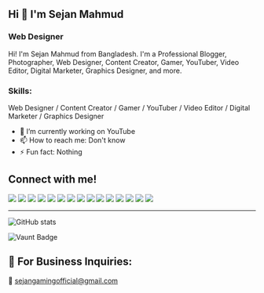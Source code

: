 ## Hi 👋 I'm Sejan Mahmud  
### Web Designer  

Hi! I'm Sejan Mahmud from Bangladesh. I'm a Professional Blogger, Photographer, Web Designer, Content Creator, Gamer, YouTuber, Video Editor, Digital Marketer, Graphics Designer, and more.  

### Skills:  
Web Designer / Content Creator / Gamer / YouTuber / Video Editor / Digital Marketer / Graphics Designer  

- 🔭 I’m currently working on YouTube  
- 📫 How to reach me: Don't know  
- ⚡ Fun fact: Nothing  

## Connect with me!  

<p align="left">
  <a href="https://github.com/Sejanmahmudofficial"><img src="https://img.shields.io/badge/GitHub-181717?style=for-the-badge&logo=github&logoColor=white"></a>
  <a href="https://www.linkedin.com/in/sejanmahmudofficial/"><img src="https://img.shields.io/badge/LinkedIn-0077B5?style=for-the-badge&logo=linkedin&logoColor=white"></a>
  <a href="https://www.facebook.com/SejanMahmudOfficial"><img src="https://img.shields.io/badge/Facebook-1877F2?style=for-the-badge&logo=facebook&logoColor=white"></a>
  <a href="https://www.instagram.com/sejan__mahmud/"><img src="https://img.shields.io/badge/Instagram-E4405F?style=for-the-badge&logo=instagram&logoColor=white"></a>
  <a href="https://twitter.com/Sejan__Mahmud"><img src="https://img.shields.io/badge/Twitter-1DA1F2?style=for-the-badge&logo=x&logoColor=white"></a>
  <a href="https://youtube.com/@sejan_gaming_official?si=JtscGk7KtbdYDylo"><img src="https://img.shields.io/badge/YouTube-FF0000?style=for-the-badge&logo=youtube&logoColor=white"></a>
  <a href="https://www.reddit.com/user/Sejan__Mahmud"><img src="https://img.shields.io/badge/Reddit-FF4500?style=for-the-badge&logo=reddit&logoColor=white"></a>
  <a href="http://t.me/Sejan_Mahmud"><img src="https://img.shields.io/badge/Telegram-2CA5E0?style=for-the-badge&logo=telegram&logoColor=white"></a>
  <a href="https://twitch.tv/sejanmahmud"><img src="https://img.shields.io/badge/Twitch-9146FF?style=for-the-badge&logo=twitch&logoColor=white"></a>
  <a href="https://Pinterest.com/Sejan_Mahmud"><img src="https://img.shields.io/badge/Pinterest-BD081C?style=for-the-badge&logo=pinterest&logoColor=white"></a>
  <a href="https://Tumblr.com/@sejanmahmud"><img src="https://img.shields.io/badge/Tumblr-36465D?style=for-the-badge&logo=tumblr&logoColor=white"></a>
  <a href="https://mastodon.social/@SejanMahmud"><img src="https://img.shields.io/badge/Mastodon-6364FF?style=for-the-badge&logo=mastodon&logoColor=white"></a>
  <a href="https://leetcode.com/SejanMahmud"><img src="https://img.shields.io/badge/LeetCode-FFA116?style=for-the-badge&logo=leetcode&logoColor=white"></a>
  <a href="https://wa.me/8801892063187"><img src="https://img.shields.io/badge/WhatsApp-25D366?style=for-the-badge&logo=whatsapp&logoColor=white"></a>
  <a href="mailto:sejangamingofficial@gmail.com"><img src="https://img.shields.io/badge/Gmail-D14836?style=for-the-badge&logo=gmail&logoColor=white"></a>
</p>

---

![GitHub stats](https://github-readme-stats.vercel.app/api?username=Sejanmahmudofficial&show_icons=true&count_private=true)  

![Vaunt Badge](https://api.vaunt.dev/v1/github/entities/Sejanmahmudofficial/contributions?format=svg&private=true)  

## 📧 **For Business Inquiries:**  
📩 sejangamingofficial@gmail.com
